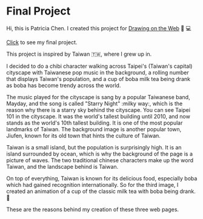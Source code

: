 # Final Project
Hi, this is Patricia Chen. I created this project for [Drawing on the Web](https://cs.nyu.edu/courses/spring20/CSCI-UA.0380-001/)
:art: :computer: 

[Click](http://i6.cims.nyu.edu/~pc2439/final.html/) to see my final project.

This project is inspired by Taiwan :taiwan:, where I grew up in. 

I decided to do a chibi character walking across Taipei's (Taiwan's capital) cityscape with Taiwanese pop music in the background, a rolling number that displays Taiwan's population, and a cup of boba milk tea being drank as boba has become trendy across the world. 

The music played for the cityscape is sang by a popular Taiwanese band, Mayday, and the song is called "Starry Night" :milky way:, which is the reason why there is a starry sky behind the cityscape. You can see Taipei 101 in the cityscape. It was the world's tallest building until 2010, and now stands as the world's 10th tallest building. It is one of the most popular landmarks of Taiwan. The background image is another popular town, Jiufen, known for its old town that hints the culture of Taiwan. 

Taiwan is a small island, but the population is surprisingly high. It is an island surrounded by ocean, which is why the background of the page is a picture of waves. The two traditional chinese characters make up the word Taiwan, and the landscape behind is Taiwan.  

On top of everything, Taiwan is known for its delicious food, especially boba which had gained recognition internationally. So for the third image, I created an animation of a cup of the classic milk tea with boba being drank. :tea:

These are the reasons behind my creation of these three web pages. 
